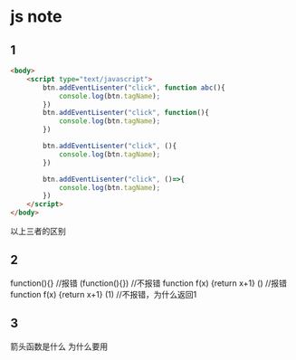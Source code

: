 # js note


## 1
```html
<body>
	<script type="text/javascript">
		btn.addEventLisenter("click", function abc(){
			console.log(btn.tagName);
		})
		btn.addEventLisenter("click", function(){
			console.log(btn.tagName);
		})

		btn.addEventLisenter("click", (){
			console.log(btn.tagName);
		})

		btn.addEventLisenter("click", ()=>{
			console.log(btn.tagName);
		})
	</script>
</body>
```
以上三者的区别

## 2

function(){} //报错
(function(){}) //不报错
function f(x) {return x+1} ()  //报错
function f(x) {return x+1} (1) //不报错，为什么返回1 

## 3 

箭头函数是什么
为什么要用